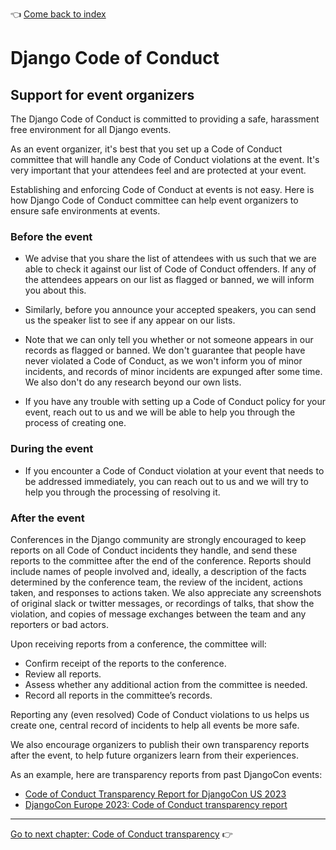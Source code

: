 :point_left: [Come back to index](README.md)

# Django Code of Conduct

## Support for event organizers

The Django Code of Conduct is committed to providing a safe, harassment free
environment for all Django events.

As an event organizer, it's best that you set up a Code of Conduct committee
that will handle any Code of Conduct violations at the event. It's very
important that your attendees feel and are protected at your event.

Establishing and enforcing Code of Conduct at events is not easy. Here is how
Django Code of Conduct committee can help event organizers to ensure safe
environments at events.

### Before the event

* We advise that you share the list of attendees with us such that we are able to
check it against our list of Code of Conduct offenders. If any of the attendees
appears on our list as flagged or banned, we will inform you about this.

* Similarly, before you announce your accepted speakers, you can send us the
speaker list to see if any appear on our lists.

* Note that we can only tell you whether or not someone appears in our records
as flagged or banned. We don't guarantee that people have never violated
a Code of Conduct, as we won't inform you of minor incidents, and records of
minor incidents are expunged after some time. We also don't do any research
beyond our own lists.

* If you have any trouble with setting up a Code of Conduct policy for your event,
reach out to us and we will be able to help you through the process of creating
one.

### During the event

* If you encounter a Code of Conduct violation at your event that needs to be
addressed immediately, you can reach out to us and we will try to help you
through the processing of resolving it.

### After the event

Conferences in the Django community are strongly encouraged to keep reports 
on all Code of Conduct incidents they handle, and send these reports to the
committee after the end of the conference. Reports should include names 
of people involved and, ideally, a description of the facts determined by 
the conference team, the review of the incident, actions taken, and responses 
to actions taken. We also appreciate any screenshots of original slack or 
twitter messages, or recordings of talks, that show the violation, and 
copies of message exchanges between the team and any reporters or bad actors.

Upon receiving reports from a conference, the committee will:
* Confirm receipt of the reports to the conference.
* Review all reports.
* Assess whether any additional action from the committee is needed.
* Record all reports in the committee’s records.


Reporting any (even resolved) Code of Conduct
violations to us helps us create one, central record of incidents to help all
events be more safe.

We also encourage organizers to publish their own transparency reports after
the event, to help future organizers learn from their experiences.

As an example, here are transparency reports from past DjangoCon events:

- [Code of Conduct Transparency Report for DjangoCon US 2023](https://2023.djangocon.us/news/code-of-conduct-transparency-report/)
- [DjangoCon Europe 2023: Code of Conduct transparency report](https://2023.djangocon.eu/news/code-of-conduct-transparency-report/)

----

[Go to next chapter: Code of Conduct transparency](transparency.md) :point_right:
